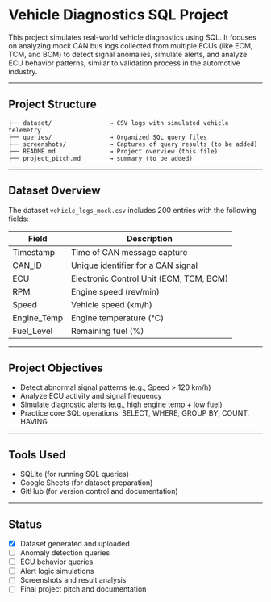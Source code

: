 # Vehicle Diagnostics SQL Project

This project simulates real-world vehicle diagnostics using SQL. It focuses on analyzing mock CAN bus logs collected from multiple ECUs (like ECM, TCM, and BCM) to detect signal anomalies, simulate alerts, and analyze ECU behavior patterns, similar to validation process in the automotive industry.

---

## Project Structure

```
├── dataset/                → CSV logs with simulated vehicle telemetry
├── queries/                → Organized SQL query files
├── screenshots/            → Captures of query results (to be added)
├── README.md               → Project overview (this file)
├── project_pitch.md        → summary (to be added)
```

---

## Dataset Overview

The dataset `vehicle_logs_mock.csv` includes 200 entries with the following fields:

| Field         | Description                              |
|---------------|------------------------------------------|
| Timestamp     | Time of CAN message capture              |
| CAN_ID        | Unique identifier for a CAN signal       |
| ECU           | Electronic Control Unit (ECM, TCM, BCM)  |
| RPM           | Engine speed (rev/min)                   |
| Speed         | Vehicle speed (km/h)                     |
| Engine_Temp   | Engine temperature (°C)                  |
| Fuel_Level    | Remaining fuel (%)                       |

---

## Project Objectives

- Detect abnormal signal patterns (e.g., Speed > 120 km/h)
- Analyze ECU activity and signal frequency
- Simulate diagnostic alerts (e.g., high engine temp + low fuel)
- Practice core SQL operations: SELECT, WHERE, GROUP BY, COUNT, HAVING

---

## Tools Used

- SQLite (for running SQL queries)
- Google Sheets (for dataset preparation)
- GitHub (for version control and documentation)

---

## Status

- [x] Dataset generated and uploaded
- [ ] Anomaly detection queries
- [ ] ECU behavior queries
- [ ] Alert logic simulations
- [ ] Screenshots and result analysis
- [ ] Final project pitch and documentation
